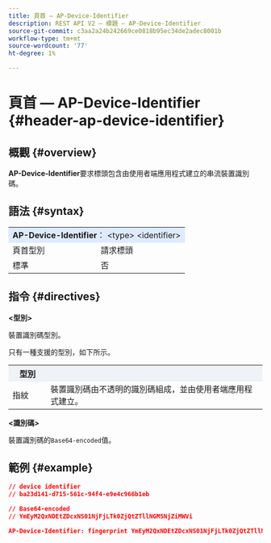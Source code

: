 ```yaml
---
title: 頁首 — AP-Device-Identifier
description: REST API V2 — 標題 — AP-Device-Identifier
source-git-commit: c3aa2a24b242669ce0818b95ec34de2adec8001b
workflow-type: tm+mt
source-wordcount: '77'
ht-degree: 1%

---
```



# 頁首 — AP-Device-Identifier {#header-ap-device-identifier}

## 概觀 {#overview}

<b>AP-Device-Identifier</b>要求標頭包含由使用者端應用程式建立的串流裝置識別碼。

## 語法 {#syntax}

<table>
   <tr>
      <td style="background-color: #DEEBFF;" colspan="2"><b>AP-Device-Identifier</b>： &lt;type&gt; &lt;identifier&gt;</td>
   </tr>
   <tr>
      <td>頁首型別</td>
      <td>請求標頭</td>
   </tr>
   <tr>
      <td>標準</td>
      <td>否</td>
   </tr>
</table>

## 指令 {#directives}

<b>&lt;型別></b>

裝置識別碼型別。

只有一種支援的型別，如下所示。

<table>
   <tr>
      <th style="background-color: #EFF2F7; width: 15%;">型別</th>
      <th style="background-color: #EFF2F7;"></th>
   </tr>
   <tr>
      <td>指紋</td>
      <td>裝置識別碼由不透明的識別碼組成，並由使用者端應用程式建立。</td>
   </tr>
</table>


<b>&lt;識別碼></b>

裝置識別碼的`Base64-encoded`值。

## 範例 {#example}

```JSON
// device identifier
// ba23d141-d715-561c-94f4-e9e4c966b1eb

// Base64-encoded
// YmEyM2QxNDEtZDcxNS01NjFjLTk0ZjQtZTllNGM5NjZiMWVi

AP-Device-Identifier: fingerprint YmEyM2QxNDEtZDcxNS01NjFjLTk0ZjQtZTllNGM5NjZiMWVi
```
